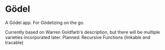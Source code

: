 # Gödel
A Gödel app. For Gödelizing on the go.

Currently based on Warren Goldfarb's description, but there will be multiple varieties incorporated later.
Planned: Recursive Functions (linkable and tracable)
